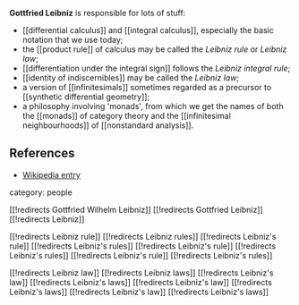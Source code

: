 
__Gottfried Leibniz__ is responsible for lots of stuff:

*  [[differential calculus]] and [[integral calculus]], especially the basic notation that we use today;
*  the [[product rule]] of calculus may be called the _Leibniz rule_ or _Leibniz law_;
*  [[differentiation under the integral sign]] follows the _Leibniz integral rule_;
*  [[identity of indiscernibles]] may be called the _Leibniz law_;
*  a version of [[infinitesimals]] sometimes regarded as a precursor to [[synthetic differential geometry]];
*  a philosophy involving 'monads', from which we get the names of both the [[monads]] of category theory and the [[infinitesimal neighbourhoods]] of [[nonstandard analysis]].


## References

* [Wikipedia entry](http://en.wikipedia.org/wiki/Gottfried_Wilhelm_Leibniz)


category: people

[[!redirects Gottfried Wilhelm Leibniz]]
[[!redirects Gottfried Leibniz]]
[[!redirects Leibniz]]

[[!redirects Leibniz rule]]
[[!redirects Leibniz rules]]
[[!redirects Leibniz's rule]]
[[!redirects Leibniz's rules]]
[[!redirects Leibniz\'s rule]]
[[!redirects Leibniz\'s rules]]
[[!redirects Leibniz's rule]]
[[!redirects Leibniz's rules]]

[[!redirects Leibniz law]]
[[!redirects Leibniz laws]]
[[!redirects Leibniz's law]]
[[!redirects Leibniz's laws]]
[[!redirects Leibniz\'s law]]
[[!redirects Leibniz\'s laws]]
[[!redirects Leibniz's law]]
[[!redirects Leibniz's laws]]
